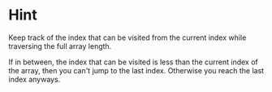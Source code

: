 # Hint

Keep track of the index that can be visited from the current index while traversing the full array length.

If in between, the index that can be visited is less than the current index of the array, then you can't jump to the last index. Otherwise you reach the last index anyways.